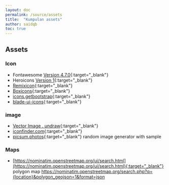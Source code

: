 ```yaml
---
layout: doc
permalink: /source/assets
title:  "Kumpulan assets"
author: saidqb
toc: true
---
```



## Assets
### Icon

- Fontawesome [Version 4.7.0](https://fontawesome.com/v4.7.0/cheatsheet/){:target="_blank"}
- Heroicons [Version 1](https://v1.heroicons.com/){:target="_blank"}
- [Remixicon](https://remixicon.com){:target="_blank"}
- [Boxicons](https://boxicons.com){:target="_blank"}
- [icons.getbootstrap](https://icons.getbootstrap.com/){:target="_blank"}
- [blade-ui-icons](https://blade-ui-kit.com/blade-icons?set=1#search){:target="_blank"}


### image

- [Vector Image . undraw](https://undraw.co/){:target="_blank"}
- [iconfinder.com](https://www.iconfinder.com){:target="_blank"}
- [picsum.photos](https://www.picsum.photos){:target="_blank"} random image generator with sample

### Maps

- [https://nominatim.openstreetmap.org/ui/search.html](https://nominatim.openstreetmap.org/ui/search.html){:target="_blank"} polygon map https://nominatim.openstreetmap.org/search.php?q={location}&polygon_geojson=1&format=json





